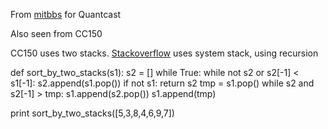 From [mitbbs](http://www.mitbbs.com/article_t/JobHunting/32230525.html) for Quantcast

Also seen from CC150

CC150 uses two stacks. [Stackoverflow](http://stackoverflow.com/questions/2168803/how-to-sort-a-stack-using-only-push-pop-top-isempty-isfull/3510086#3510086) uses system stack, using recursion

def sort_by_two_stacks(s1):
    s2 = []
    while True:
        while not s2 or s2[-1] < s1[-1]:
            s2.append(s1.pop())
            if not s1:
                return s2
        tmp = s1.pop()
        while s2 and s2[-1] > tmp:
            s1.append(s2.pop())
        s1.append(tmp)
    
print sort_by_two_stacks([5,3,8,4,6,9,7])
